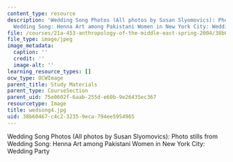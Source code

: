 ```yaml
---
content_type: resource
description: 'Wedding Song Photos (All photos by Susan Slyomovics): Photo stills from
  Wedding Song: Henna Art among Pakistani Women in New York City: Wedding Party'
file: /courses/21a-453-anthropology-of-the-middle-east-spring-2004/38b60467c4c232359eca794ee5954965_wedsong4.jpg
file_type: image/jpeg
image_metadata:
  caption: ''
  credit: ''
  image-alt: ''
learning_resource_types: []
ocw_type: OCWImage
parent_title: Study Materials
parent_type: CourseSection
parent_uid: 75e0602f-6aab-255d-e60b-9e26435ec367
resourcetype: Image
title: wedsong4.jpg
uid: 38b60467-c4c2-3235-9eca-794ee5954965
---
```

Wedding Song Photos (All photos by Susan Slyomovics): Photo stills from Wedding Song: Henna Art among Pakistani Women in New York City: Wedding Party

